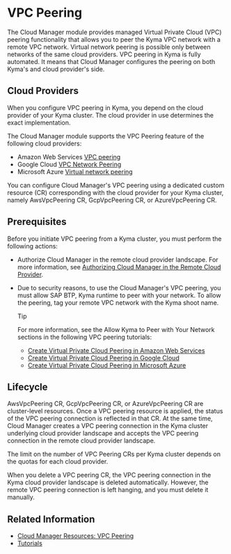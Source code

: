 # VPC Peering

The Cloud Manager module provides managed Virtual Private Cloud (VPC) peering functionality that allows you to peer the Kyma VPC network with a remote VPC network. Virtual network peering is possible only between networks of the same cloud providers. VPC peering in Kyma is fully automated. It means that Cloud Manager configures the peering on both Kyma's and cloud provider's side.

## Cloud Providers

When you configure VPC peering in Kyma, you depend on the cloud provider of your Kyma cluster. The cloud provider in use determines the exact implementation.

The Cloud Manager module supports the VPC Peering feature of the following cloud providers:

* Amazon Web Services [VPC peering](https://docs.aws.amazon.com/vpc/latest/peering/what-is-vpc-peering.html)
* Google Cloud [VPC Network Peering](https://cloud.google.com/vpc/docs/vpc-peering)
* Microsoft Azure [Virtual network peering](https://learn.microsoft.com/en-us/azure/virtual-network/virtual-network-peering-overview)

You can configure Cloud Manager's VPC peering using a dedicated custom resource (CR) corresponding with the cloud provider for your Kyma cluster, namely AwsVpcPeering CR, GcpVpcPeering CR, or AzureVpcPeering CR.

## Prerequisites

Before you initiate VPC peering from a Kyma cluster, you must perform the following actions:

* Authorize Cloud Manager in the remote cloud provider landscape. For more information, see [Authorizing Cloud Manager in the Remote Cloud Provider](00-50-vpc-peering-authorization.md).
* Due to security reasons, to use the Cloud Manager's VPC peering, you must allow SAP BTP, Kyma runtime to peer with your network. To allow the peering, tag your remote VPC network with the Kyma shoot name.
  
  > [!TIP]
  > For more information, see the Allow Kyma to Peer with Your Network sections in the following VPC peering tutorials:
  > * [Create Virtual Private Cloud Peering in Amazon Web Services](./tutorials/01-30-10-aws-vpc-peering.md#allow-sap-btp-kyma-runtime-to-peer-with-your-network)
  > * [Create Virtual Private Cloud Peering in Google Cloud](./tutorials/01-30-20-gcp-vpc-peering.md#allow-sap-btp-kyma-runtime-to-peer-with-your-network)
  > * [Create Virtual Private Cloud Peering in Microsoft Azure](./tutorials/01-30-30-azure-vpc-peering.md#allow-sap-btp-kyma-runtime-to-peer-with-your-remote-network)

## Lifecycle

AwsVpcPeering CR, GcpVpcPeering CR, or AzureVpcPeering CR are cluster-level resources. Once a VPC peering resource is applied, the status of the VPC peering connection is reflected in that CR. At the same time, Cloud Manager creates a VPC peering connection in the Kyma cluster underlying cloud provider landscape and accepts the VPC peering connection in the remote cloud provider landscape.

The limit on the number of VPC Peering CRs per Kyma cluster depends on the quotas for each cloud provider.

When you delete a VPC peering CR, the VPC peering connection in the Kyma cloud provider landscape is deleted automatically. However, the remote VPC peering connection is left hanging, and you must delete it manually.

## Related Information

* [Cloud Manager Resources: VPC Peering](./resources/README.md)
* [Tutorials](./tutorials/README.md)
